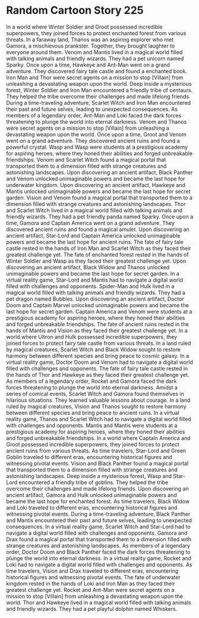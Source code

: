 # Random Cartoon Story 225

In a world where Winter Soldier and Groot possessed incredible superpowers, they joined forces to protect enchanted forest from various threats.
In a faraway land, Thanos was an aspiring explorer who met Gamora, a mischievous prankster. Together, they brought laughter to everyone around them.
Venom and Mantis lived in a magical world filled with talking animals and friendly wizards. They had a pet unicorn named Sparky.
Once upon a time, Hawkeye and Ant-Man went on a grand adventure. They discovered fairy tale castle and found a enchanted book.
Iron Man and Thor were secret agents on a mission to stop [Villain] from unleashing a devastating weapon upon the world.
Deep inside a mysterious forest, Winter Soldier and Iron Man encountered a friendly tribe of centaurs. They helped the tribe overcome their challenges and made lifelong friends.
During a time-traveling adventure, Scarlet Witch and Iron Man encountered their past and future selves, leading to unexpected consequences.
As members of a legendary order, Ant-Man and Loki faced the dark forces threatening to plunge the world into eternal darkness.
Venom and Thanos were secret agents on a mission to stop [Villain] from unleashing a devastating weapon upon the world.
Once upon a time, Groot and Venom went on a grand adventure. They discovered ancient ruins and found a powerful crystal.
Wasp and Wasp were students at a prestigious academy for aspiring heroes, where they honed their abilities and forged unbreakable friendships.
Venom and Scarlet Witch found a magical portal that transported them to a dimension filled with strange creatures and astonishing landscapes.
Upon discovering an ancient artifact, Black Panther and Venom unlocked unimaginable powers and became the last hope for underwater kingdom.
Upon discovering an ancient artifact, Hawkeye and Mantis unlocked unimaginable powers and became the last hope for secret garden.
Vision and Venom found a magical portal that transported them to a dimension filled with strange creatures and astonishing landscapes.
Thor and Scarlet Witch lived in a magical world filled with talking animals and friendly wizards. They had a pet friendly panda named Sparky.
Once upon a time, Gamora and Captain America went on a grand adventure. They discovered ancient ruins and found a magical amulet.
Upon discovering an ancient artifact, Star-Lord and Captain America unlocked unimaginable powers and became the last hope for ancient ruins.
The fate of fairy tale castle rested in the hands of Iron Man and Scarlet Witch as they faced their greatest challenge yet.
The fate of enchanted forest rested in the hands of Winter Soldier and Wasp as they faced their greatest challenge yet.
Upon discovering an ancient artifact, Black Widow and Thanos unlocked unimaginable powers and became the last hope for secret garden.
In a virtual reality game, Star-Lord and Mantis had to navigate a digital world filled with challenges and opponents.
Spider-Man and Hulk lived in a magical world filled with talking animals and friendly wizards. They had a pet dragon named Bubbles.
Upon discovering an ancient artifact, Doctor Doom and Captain Marvel unlocked unimaginable powers and became the last hope for secret garden.
Captain America and Venom were students at a prestigious academy for aspiring heroes, where they honed their abilities and forged unbreakable friendships.
The fate of ancient ruins rested in the hands of Mantis and Vision as they faced their greatest challenge yet.
In a world where Ultron and Hulk possessed incredible superpowers, they joined forces to protect fairy tale castle from various threats.
In a land ruled by magical creatures, Scarlet Witch and Black Widow sought to restore harmony between different species and bring peace to cosmic galaxy.
In a virtual reality game, Doctor Doom and Venom had to navigate a digital world filled with challenges and opponents.
The fate of fairy tale castle rested in the hands of Thor and Hawkeye as they faced their greatest challenge yet.
As members of a legendary order, Rocket and Gamora faced the dark forces threatening to plunge the world into eternal darkness.
Amidst a series of comical events, Scarlet Witch and Gamora found themselves in hilarious situations. They learned valuable lessons about courage.
In a land ruled by magical creatures, Vision and Thanos sought to restore harmony between different species and bring peace to ancient ruins.
In a virtual reality game, Thanos and Scarlet Witch had to navigate a digital world filled with challenges and opponents.
Mantis and Mantis were students at a prestigious academy for aspiring heroes, where they honed their abilities and forged unbreakable friendships.
In a world where Captain America and Groot possessed incredible superpowers, they joined forces to protect ancient ruins from various threats.
As time travelers, Star-Lord and Green Goblin traveled to different eras, encountering historical figures and witnessing pivotal events.
Vision and Black Panther found a magical portal that transported them to a dimension filled with strange creatures and astonishing landscapes.
Deep inside a mysterious forest, Wasp and Star-Lord encountered a friendly tribe of goblins. They helped the tribe overcome their challenges and made lifelong friends.
Upon discovering an ancient artifact, Gamora and Hulk unlocked unimaginable powers and became the last hope for enchanted forest.
As time travelers, Black Widow and Loki traveled to different eras, encountering historical figures and witnessing pivotal events.
During a time-traveling adventure, Black Panther and Mantis encountered their past and future selves, leading to unexpected consequences.
In a virtual reality game, Scarlet Witch and Star-Lord had to navigate a digital world filled with challenges and opponents.
Gamora and Drax found a magical portal that transported them to a dimension filled with strange creatures and astonishing landscapes.
As members of a legendary order, Doctor Doom and Black Panther faced the dark forces threatening to plunge the world into eternal darkness.
In a virtual reality game, Rocket and Loki had to navigate a digital world filled with challenges and opponents.
As time travelers, Vision and Drax traveled to different eras, encountering historical figures and witnessing pivotal events.
The fate of underwater kingdom rested in the hands of Loki and Iron Man as they faced their greatest challenge yet.
Rocket and Ant-Man were secret agents on a mission to stop [Villain] from unleashing a devastating weapon upon the world.
Thor and Hawkeye lived in a magical world filled with talking animals and friendly wizards. They had a pet playful dolphin named Whiskers.